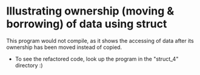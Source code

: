 # Illustrating ownership (moving & borrowing) of data using struct
This program would not compile, as it shows the accessing of data after its ownership
has been moved instead of copied.
* To see the refactored code, look up the program in the "struct_4" directory :)
